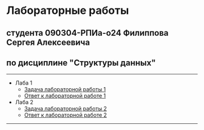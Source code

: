 # Лабораторные работы
## студента 090304-РПИа-о24 Филиппова Сергея Алексеевича
## по дисциплине "Структуры данных"

----------------
* Лаба 1
  * [Задача лабораторной работы 1]()  
  * [Ответ к лабораторной работе 1]()
* Лаба 2
  * [Задача лабораторной работы 2]()  
  * [Ответ к лабораторной работе 2]()
----------------